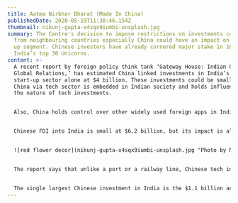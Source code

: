 ```yaml
---
title: Aatma Nirbhar Bharat (Made In China)
publishedDate: 2020-05-19T11:38:46.154Z
thumbnail: nikunj-gupta-x4sqx9iumbi-unsplash.jpg
summary: The Centre's decision to impose restrictions on investments coming in
  from neighbouring countries especially China could have an impact on the start
  up segment. Chinese investors have already cornered major stake in 18 out of
  India’s top 30 Unicorns.
content: >-
  A recent report by foreign policy think tank ‘Gateway House: Indian Council on
  Global Relations,’ has estimated China linked investments in India’s tech
  start-up sector alone at $4 billion. These investments could be small, but
  China via tech sector is embedded in Indian society and holds influence due to
  the nature of tech investments.


  Also, China holds control over other widely used foreign apps in India, as per the report published in March 2020. Chinese investments have come under scrutiny recently in the wake of Covid-19 epidemic, which is said to have been originated in China. The companies which have major Chinese investments include Big Basket, Byju’s, Delhivery, Dream 11, Flipkart, Hike, MakeMyTrip, Ola, Oyo, Paytm, Paytm Mall, PolicyBazzar, Quikr, Rivigo, Snapdeal, Swiggy, Uddan, Zomato are some where Chinese companies hold stake.


  Chinese FDI into India is small at $6.2 billion, but its impact is already outsized, given the increasing penetration of tech in India, the report says. “Chinese funding to Indian tech start-ups is making an impact disproportionate to its value, given the deepening penetration of technology across sectors in India. TikTok, owned by ByteDance, is already one of the most popular apps in India, overtaking YouTube; Xiaomi handsets are bigger than Samsung smartphones; Huawei routers are widely used. These are investments made by nearly two dozen Chinese tech companies and funds, led by giants like Alibaba, ByteDance and Tencent which have funded 92 Indian start-ups, including unicorns such as Paytm, Byju’s, Oyo and Ola. China is embedded in Indian society, the economy, and the technology ecosystem that influences it,” the report said.


  ![red flower decor](nikunj-gupta-x4sqx9iumbi-unsplash.jpg "Photo by Nikunj Gupta on Unsplash")


  The report says that unlike a port or a railway line, Chinese tech investments are invisible assets in small sizes – rarely over $100 million – and made by the private sector, which doesn’t cause immediate alarm. All this adds up to just 1.5% of the total official Chinese (including Hong Kong) FDI into India.This doesn’t cover investments made by funds based out of Singapore and elsewhere, where the ultimate owner is Chinese, so the actual investment in India will be higher.


  The single largest Chinese investment in India is the $1.1 billion acquisition of Gland Pharma by Fosun in 2018. This accounts for 17.7% of all Chinese FDI into India, but it is unique, the report said. Gateway House identified just five other investments by Chinese companies which exceed $100 million. This includes the $300-million investment by MG Motors. China is most active in India in the start-up space. Gateway House has identified over 75 companies, with Chinese investors concentrated in e-commerce, fintech, media/social media, aggregation services and logistics. A majority – more than half – of India’s 30 Indian unicorns (start-ups with valuation of over $1 billion) have a Chinese investor.
---
```

